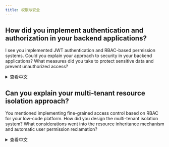 ```yaml
---
title: 权限与安全
---
```


## How did you implement authentication and authorization in your backend applications?

I see you implemented JWT authentication and RBAC-based permission systems. Could you explain your approach to security in your backend applications? What measures did you take to protect sensitive data and prevent unauthorized access?

<details>
<summary>查看中文</summary>
你是如何在后端应用程序中实现身份验证和授权的？

我看到你实现了JWT身份认证和基于RBAC的权限系统。你能解释一下你在后端应用程序中的安全方法吗？你采取了哪些措施来保护敏感数据和防止未授权访问？

</details>

## Can you explain your multi-tenant resource isolation approach?

You mentioned implementing fine-grained access control based on RBAC for your low-code platform. How did you design the multi-tenant isolation system? What considerations went into the resource inheritance mechanism and automatic user permission reclamation?

<details>
<summary>查看中文</summary>
你能解释一下你的多租户资源隔离方法吗？

你提到为低代码平台基于RBAC实现细粒度权限控制。你是如何设计多租户隔离系统的？在设计资源继承机制和用户权限自动回收功能时有哪些考虑？

</details>
